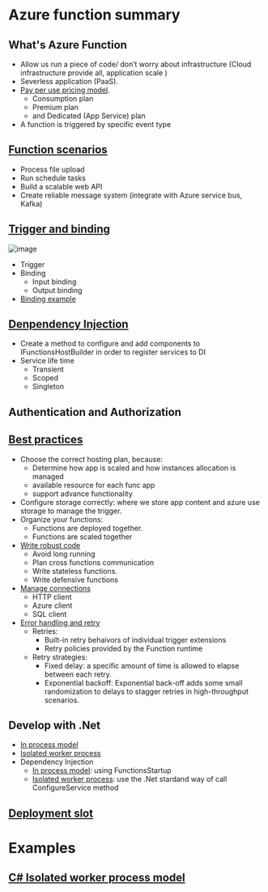 # Azure function summary
## What's Azure Function
- Allow us run a piece of code/ don’t worry about infrastructure (Cloud infrastructure provide all, application scale )
- Severless application (PaaS).
- [Pay per use pricing model](https://docs.microsoft.com/en-us/azure/azure-functions/functions-scale).
  + Consumption plan
  + Premium plan
  + and Dedicated (App Service) plan
- A function is triggered by specific event type
## [Function scenarios](https://learn.microsoft.com/en-us/azure/azure-functions/functions-scenarios?pivots=programming-language-csharp)
- Process file upload
- Run schedule tasks
- Build a scalable web API
- Create reliable message system (integrate with Azure service bus, Kafka)
## [Trigger and binding](https://learn.microsoft.com/en-us/azure/azure-functions/functions-triggers-bindings)
![image](https://github.com/GiangHM/Documents/assets/36400582/407db352-07d5-4ef6-9927-99afe81a87f7)

- Trigger
- Binding
  + Input binding
  + Output binding
- [Binding example](https://docs.microsoft.com/en-us/azure/azure-functions/functions-bindings-service-bus)
## [Denpendency Injection](https://learn.microsoft.com/en-us/azure/azure-functions/functions-dotnet-dependency-injection)
- Create a method to configure and add components to IFunctionsHostBuilder in order to register services to DI
- Service life time
  + Transient
  + Scoped
  + Singleton
## Authentication and Authorization
## [Best practices](https://learn.microsoft.com/en-us/azure/azure-functions/functions-best-practices?tabs=csharp)
- Choose the correct hosting plan, because:
  + Determine how app is scaled and how instances allocation is managed
  + available resource for each func app
  + support advance functionality
- Configure storage correctly: where we store app content and azure use storage to manage the trigger.
- Organize your functions:
  + Functions are deployed together.
  + Functions are scaled together
- [Write robust code](https://learn.microsoft.com/en-us/azure/azure-functions/performance-reliability)
  + Avoid long running
  + Plan cross functions communication
  + Write stateless functions.
  + Write defensive functions
- [Manage connections](https://learn.microsoft.com/en-us/azure/azure-functions/manage-connections?tabs=csharp)
  + HTTP client
  + Azure client
  + SQL client
- [Error handling and retry](https://learn.microsoft.com/en-us/azure/azure-functions/functions-bindings-error-pages?tabs=fixed-delay%2Cisolated-process&pivots=programming-language-csharp)
  - Retries:
    + Built-in retry behaivors of individual trigger extensions
    + Retry policies provided by the Function runtime
  - Retry strategies:
    + Fixed delay: a specific amount of time is allowed to elapse between each retry.
    + Exponential backoff: Exponential back-off adds some small randomization to delays to stagger retries in high-throughput scenarios.
## Develop with .Net
- [In process model](https://learn.microsoft.com/en-us/azure/azure-functions/functions-dotnet-class-library?tabs=v4%2Ccmd)
- [Isolated worker process](https://learn.microsoft.com/en-us/azure/azure-functions/dotnet-isolated-process-guide?tabs=windows)
- Dependency Injection
  - [In process model](https://learn.microsoft.com/en-us/azure/azure-functions/functions-dotnet-dependency-injection#register-services): using FunctionsStartup 
  - [Isolated worker process](https://learn.microsoft.com/en-us/azure/azure-functions/dotnet-isolated-process-guide?tabs=windows#dependency-injection): use the .Net stardand way of call ConfigureService method
## [Deployment slot](https://learn.microsoft.com/en-us/azure/azure-functions/functions-deployment-slots?tabs=azure-portal)
# Examples
## [C# Isolated worker process model](https://github.com/GiangHM/PracticalAzureSDKs/tree/main/IsolatedWorkerFunctions)
